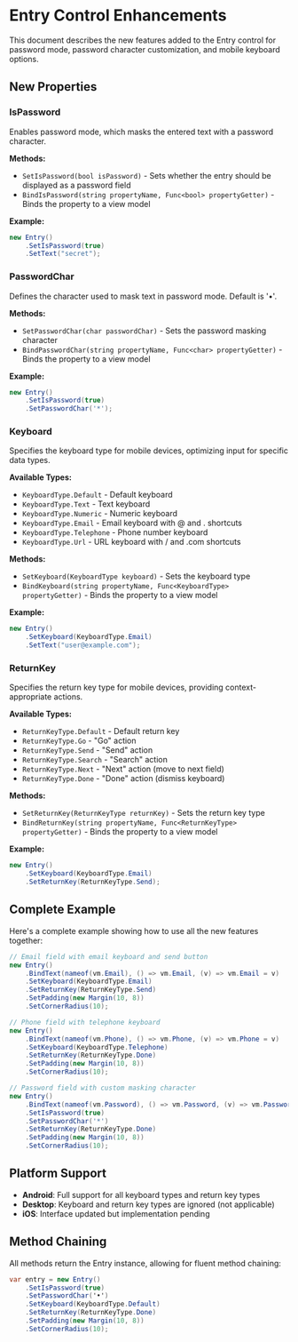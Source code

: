 # Entry Control Enhancements

This document describes the new features added to the Entry control for password mode, password character customization, and mobile keyboard options.

## New Properties

### IsPassword
Enables password mode, which masks the entered text with a password character.

**Methods:**
- `SetIsPassword(bool isPassword)` - Sets whether the entry should be displayed as a password field
- `BindIsPassword(string propertyName, Func<bool> propertyGetter)` - Binds the property to a view model

**Example:**
```csharp
new Entry()
    .SetIsPassword(true)
    .SetText("secret");
```

### PasswordChar
Defines the character used to mask text in password mode. Default is '•'.

**Methods:**
- `SetPasswordChar(char passwordChar)` - Sets the password masking character
- `BindPasswordChar(string propertyName, Func<char> propertyGetter)` - Binds the property to a view model

**Example:**
```csharp
new Entry()
    .SetIsPassword(true)
    .SetPasswordChar('*');
```

### Keyboard
Specifies the keyboard type for mobile devices, optimizing input for specific data types.

**Available Types:**
- `KeyboardType.Default` - Default keyboard
- `KeyboardType.Text` - Text keyboard
- `KeyboardType.Numeric` - Numeric keyboard
- `KeyboardType.Email` - Email keyboard with @ and . shortcuts
- `KeyboardType.Telephone` - Phone number keyboard
- `KeyboardType.Url` - URL keyboard with / and .com shortcuts

**Methods:**
- `SetKeyboard(KeyboardType keyboard)` - Sets the keyboard type
- `BindKeyboard(string propertyName, Func<KeyboardType> propertyGetter)` - Binds the property to a view model

**Example:**
```csharp
new Entry()
    .SetKeyboard(KeyboardType.Email)
    .SetText("user@example.com");
```

### ReturnKey
Specifies the return key type for mobile devices, providing context-appropriate actions.

**Available Types:**
- `ReturnKeyType.Default` - Default return key
- `ReturnKeyType.Go` - "Go" action
- `ReturnKeyType.Send` - "Send" action
- `ReturnKeyType.Search` - "Search" action
- `ReturnKeyType.Next` - "Next" action (move to next field)
- `ReturnKeyType.Done` - "Done" action (dismiss keyboard)

**Methods:**
- `SetReturnKey(ReturnKeyType returnKey)` - Sets the return key type
- `BindReturnKey(string propertyName, Func<ReturnKeyType> propertyGetter)` - Binds the property to a view model

**Example:**
```csharp
new Entry()
    .SetKeyboard(KeyboardType.Email)
    .SetReturnKey(ReturnKeyType.Send);
```

## Complete Example

Here's a complete example showing how to use all the new features together:

```csharp
// Email field with email keyboard and send button
new Entry()
    .BindText(nameof(vm.Email), () => vm.Email, (v) => vm.Email = v)
    .SetKeyboard(KeyboardType.Email)
    .SetReturnKey(ReturnKeyType.Send)
    .SetPadding(new Margin(10, 8))
    .SetCornerRadius(10);

// Phone field with telephone keyboard
new Entry()
    .BindText(nameof(vm.Phone), () => vm.Phone, (v) => vm.Phone = v)
    .SetKeyboard(KeyboardType.Telephone)
    .SetReturnKey(ReturnKeyType.Done)
    .SetPadding(new Margin(10, 8))
    .SetCornerRadius(10);

// Password field with custom masking character
new Entry()
    .BindText(nameof(vm.Password), () => vm.Password, (v) => vm.Password = v)
    .SetIsPassword(true)
    .SetPasswordChar('*')
    .SetReturnKey(ReturnKeyType.Done)
    .SetPadding(new Margin(10, 8))
    .SetCornerRadius(10);
```

## Platform Support

- **Android**: Full support for all keyboard types and return key types
- **Desktop**: Keyboard and return key types are ignored (not applicable)
- **iOS**: Interface updated but implementation pending

## Method Chaining

All methods return the Entry instance, allowing for fluent method chaining:

```csharp
var entry = new Entry()
    .SetIsPassword(true)
    .SetPasswordChar('•')
    .SetKeyboard(KeyboardType.Default)
    .SetReturnKey(ReturnKeyType.Done)
    .SetPadding(new Margin(10, 8))
    .SetCornerRadius(10);
```
